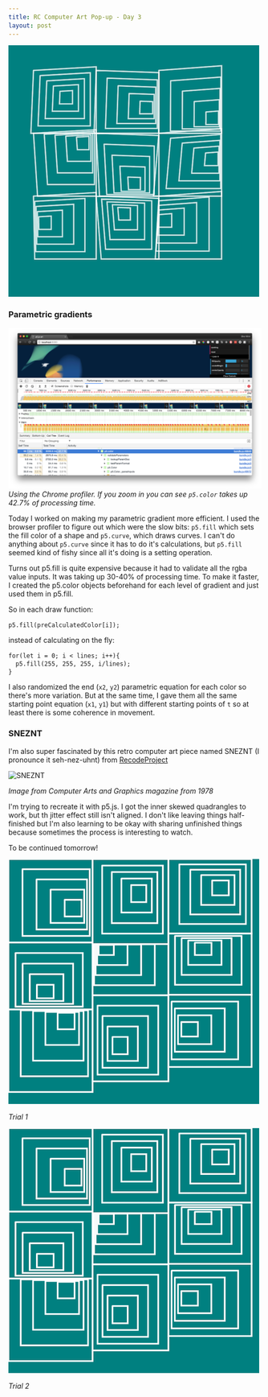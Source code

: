 ```yaml
---
title: RC Computer Art Pop-up - Day 3
layout: post
---
```

![SNEZNT trials](/assets/images/genart/03-sneznt/trial2.png)


### Parametric gradients

![parametric gradients](/assets/images/genart/02-parametric/profiler.png)
_Using the Chrome profiler. If you zoom in you can see `p5.color` takes up 42.7% of processing time._

Today I worked on making my parametric gradient more efficient. I used the browser profiler to figure out which were the slow bits: `p5.fill` which sets the fill color of a shape and `p5.curve`, which draws curves. I can't do anything about `p5.curve` since it has to do it's calculations, but `p5.fill` seemed kind of fishy since all it's doing is a setting operation.

Turns out p5.fill is quite expensive because it had to validate all the rgba value inputs. It was taking up 30-40% of processing time. To make it faster, I created the p5.color objects beforehand for each level of gradient and just used them in p5.fill.

So in each draw function:

```
p5.fill(preCalculatedColor[i]);
```

instead of calculating on the fly:

```
for(let i = 0; i < lines; i++){
  p5.fill(255, 255, 255, i/lines);
}
```

I also randomized the end (`x2`, `y2`) parametric equation for each color so there's more variation. But at the same time, I gave them all the same starting point equation (`x1`, `y1`) but with different starting points of `t` so at least there is some coherence in movement.


### SNEZNT

I'm also super fascinated by this retro computer art piece named SNEZNT (I pronounce it seh-nez-uhnt) from [RecodeProject](http://recodeproject.com/artwork/v3n2untitled-6-Korneder)

![SNEZNT](http://recodeproject.com/static/img/cards/v3n2/10.png)

_Image from Computer Arts and Graphics magazine from 1978_

I'm trying to recreate it with p5.js. I got the inner skewed quadrangles to work, but th jitter effect still isn't aligned. I don't like leaving things half-finished but I'm also learning to be okay with sharing unfinished things because sometimes the process is interesting to watch.

To be continued tomorrow!

![SNEZNT trials](/assets/images/genart/03-sneznt/trial1.png)

_Trial 1_


![SNEZNT trials](/assets/images/genart/03-sneznt/trial1.png)

_Trial 2_


